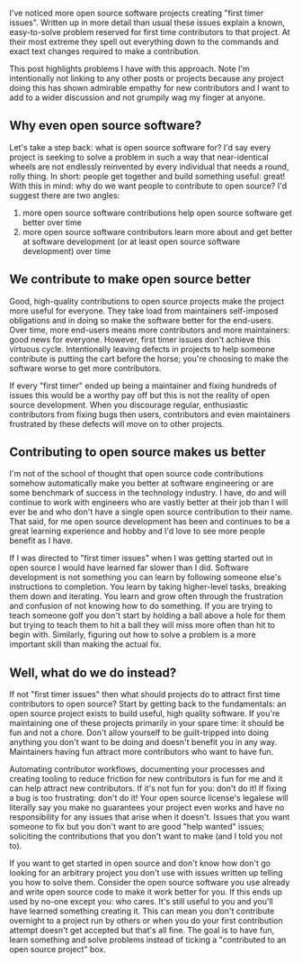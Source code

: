 I've noticed more open source software projects creating "first timer issues". Written up in more detail than usual these issues explain a known, easy-to-solve problem reserved for first time contributors to that project. At their most extreme they spell out everything down to the commands and exact text changes required to make a contribution.

This post highlights problems I have with this approach. Note I'm intentionally not linking to any other posts or projects because any project doing this has shown admirable empathy for new contributors and I want to add to a wider discussion and not grumpily wag my finger at anyone.

## Why even open source software?

Let's take a step back: what is open source software for? I'd say every project is seeking to solve a problem in such a way that near-identical wheels are not endlessly reinvented by every individual that needs a round, rolly thing. In short: people get together and build something useful: great! With this in mind: why do we want people to contribute to open source? I'd suggest there are two angles:

1. more open source software contributions help open source software get better over time
2. more open source software contributors learn more about and get better at software development (or at least open source software development) over time

## We contribute to make open source better

Good, high-quality contributions to open source projects make the project more useful for everyone. They take load from maintainers self-imposed obligations and in doing so make the software better for the end-users. Over time, more end-users means more contributors and more maintainers: good news for everyone. However, first timer issues don't achieve this virtuous cycle. Intentionally leaving defects in projects to help someone contribute is putting the cart before the horse; you're choosing to make the software worse to get more contributors.

If every "first timer" ended up being a maintainer and fixing hundreds of issues this would be a worthy pay off but this is not the reality of open source development. When you discourage regular, enthusiastic contributors from fixing bugs then users, contributors and even maintainers frustrated by these defects will move on to other projects.

## Contributing to open source makes us better

I'm not of the school of thought that open source code contributions somehow automatically make you better at software engineering or are some benchmark of success in the technology industry. I have, do and will continue to work with engineers who are vastly better at their job than I will ever be and who don't have a single open source contribution to their name. That said, for me open source development has been and continues to be a great learning experience and hobby and I'd love to see more people benefit as I have.

If I was directed to "first timer issues" when I was getting started out in open source I would have learned far slower than I did. Software development is not something you can learn by following someone else's instructions to completion. You learn by taking higher-level tasks, breaking them down and iterating. You learn and grow often through the frustration and confusion of not knowing how to do something. If you are trying to teach someone golf you don't start by holding a ball above a hole for them but trying to teach them to hit a ball they will miss more often than hit to begin with. Similarly, figuring out how to solve a problem is a more important skill than making the actual fix.

## Well, what do we do instead?

If not "first timer issues" then what should projects do to attract first time contributors to open source? Start by getting back to the fundamentals: an open source project exists to build useful, high quality software. If you're maintaining one of these projects primarily in your spare time: it should be fun and not a chore. Don't allow yourself to be guilt-tripped into doing anything you don't want to be doing and doesn't benefit you in any way. Maintainers having fun attract more contributors who want to have fun.

Automating contributor workflows, documenting your processes and creating tooling to reduce friction for new contributors is fun for me and it can help attract new contributors. If it's not fun for you: don't do it! If fixing a bug is too frustrating: don't do it! Your open source license's legalese will literally say you make no guarantees your project even works and have no responsibility for any issues that arise when it doesn't. Issues that you want someone to fix but you don't want to are good "help wanted" issues; soliciting the contributions that you don't want to make (and I told you not to).

If you want to get started in open source and don't know how don't go looking for an arbitrary project you don't use with issues written up telling you how to solve them. Consider the open source software you use already and write open source code to make it work better for you. If this ends up used by no-one except you: who cares. It's still useful to you and you'll have learned something creating it. This can mean you don't contribute overnight to a project run by others or when you do your first contribution attempt doesn't get accepted but that's all fine. The goal is to have fun, learn something and solve problems instead of ticking a "contributed to an open source project" box.
